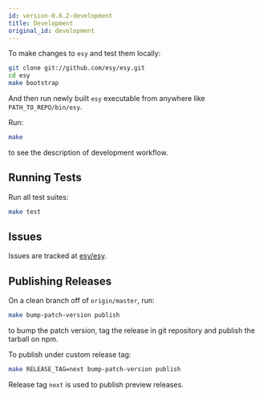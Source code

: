 ```yaml
---
id: version-0.6.2-development
title: Development
original_id: development
---
```


To make changes to `esy` and test them locally:

```bash
git clone git://github.com/esy/esy.git
cd esy
make bootstrap
```

And then run newly built `esy` executable from anywhere like `PATH_TO_REPO/bin/esy`.

Run:

```bash
make
```

to see the description of development workflow.

## Running Tests

Run all test suites:

```bash
make test
```

## Issues

Issues are tracked at [esy/esy](https://github.com/esy/esy).

## Publishing Releases

On a clean branch off of `origin/master`, run:

```bash
make bump-patch-version publish
```

to bump the patch version, tag the release in git repository and publish the
tarball on npm.

To publish under custom release tag:

```bash
make RELEASE_TAG=next bump-patch-version publish
```

Release tag `next` is used to publish preview releases.
